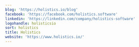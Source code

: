 ```yaml
---
blog: 'https://holistics.io/blog'
facebook: 'https://facebook.com/holistics.software'
linkedin: 'https://linkedin.com/company/holistics-software'
logohandle: holisticsio
sort: holistics
title: Holistics
website: 'https://www.holistics.io/'
---
```


